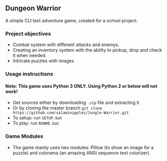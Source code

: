 ## Dungeon Warrior

A simple CLI text adventure game, created for a school project.

### Project objectives

- Combat system with different attacks and enemys.
- Creating an inventory system with the ability to pickup, drop and check it when needed.
- Intricate puzzles with images

### Usage instructions

#### Note: This game uses Python 3 ONLY. Using Python 2 or below will not work!

- Get sources either by downloading `.zip` file and extracting it
- Or by cloning the master branch `git clone https://github.com/salaminipples/Jungle-Warrior.git`
- To setup: run `SETUP.bat`
- To play: run `RUNME.bat`

### Game Modules

- The game mainly uses two modules: Pillow (to show an image for a puzzle) and colorama (an amazing ANSI sequence text colorizer).
